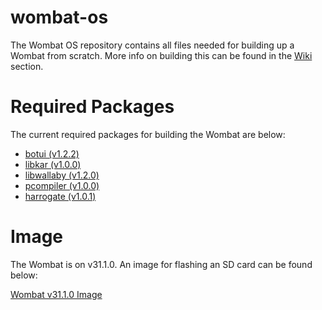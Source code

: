 # wombat-os
The Wombat OS repository contains all files needed for building up a Wombat from scratch. More info on building this can be found in the [Wiki](https://github.com/kipr/wombat-os/wiki) section.

# Required Packages
The current required packages for building the Wombat are below:
- [botui (v1.2.2)](https://github.com/kipr/botui/releases/tag/v1.2.2)
- [libkar (v1.0.0)](https://github.com/kipr/libkar/releases/tag/v1.0.0)
- [libwallaby (v1.2.0)](https://github.com/kipr/libwallaby/releases/tag/v1.2.0)
- [pcompiler (v1.0.0)](https://github.com/kipr/pcompiler/releases/tag/v1.0.0)
- [harrogate (v1.0.1)](https://github.com/kipr/harrogate/releases/tag/v1.0.1)

# Image
The Wombat is on v31.1.0. An image for flashing an SD card can be found below:

[Wombat v31.1.0 Image](http://files.kipr.org/wombat/Wombat_v31.1.0.img)
